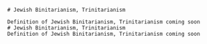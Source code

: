 
    # Jewish Binitarianism, Trinitarianism

    Definition of Jewish Binitarianism, Trinitarianism coming soon
    # Jewish Binitarianism, Trinitarianism
    Definition of Jewish Binitarianism, Trinitarianism coming soon
